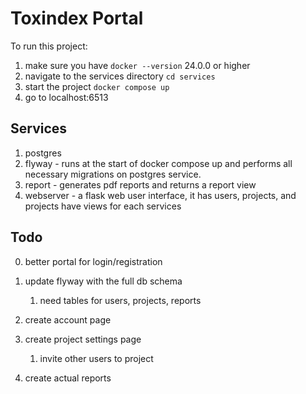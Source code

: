# Toxindex Portal

To run this project:

1. make sure you have `docker --version` 24.0.0 or higher
2. navigate to the services directory `cd services`
3. start the project `docker compose up`
4. go to localhost:6513

## Services
1. postgres
2. flyway - runs at the start of docker compose up and performs all necessary migrations on postgres service.
3. report - generates pdf reports and returns a report view
4. webserver - a flask web user interface, it has users, projects, and projects have views for each services

## Todo
0. better portal for login/registration

1. update flyway with the full db schema
    1. need tables for users, projects, reports

2. create account page

3. create project settings page 
    1. invite other users to project

4. create actual reports
